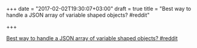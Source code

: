 +++
date = "2017-02-02T19:30:07+03:00"
draft = true
title = "Best way to handle a JSON array of variable shaped objects?  #reddit"

+++

<p><a href="https://t.co/Is4SytUf2d">Best way to handle a JSON array of variable shaped objects?  #reddit</a></p>
